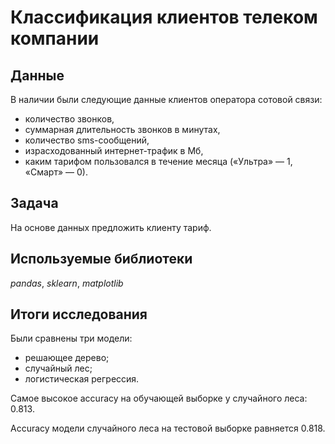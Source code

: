 # Классификация клиентов телеком компании


## Данные

В наличии были следующие данные клиентов оператора сотовой связи:
- количество звонков,
- суммарная длительность звонков в минутах,
- количество sms-сообщений,
- израсходованный интернет-трафик в Мб,
- каким тарифом пользовался в течение месяца («Ультра» — 1, «Смарт» — 0).

## Задача

На основе данных предложить клиенту тариф.

## Используемые библиотеки
*pandas*, *sklearn*, *matplotlib* 

## Итоги исследования

Были сравнены три модели: 
- решающее дерево; 
- случайный лес;
- логистическая регрессия. 

Самое высокое accuracy на обучающей выборке у случайного леса: 0.813.

Accuracy модели случайного леса на тестовой выборке равняется 0.818.